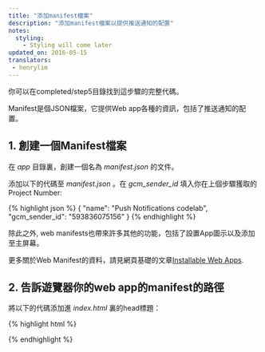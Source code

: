 ```yaml
---
title: "添加manifest檔案"
description: "添加manifest檔案以提供推送通知的配置"
notes:
  styling:
    - Styling will come later
updated_on: 2016-05-15
translators:
 - henrylim
---
```




你可以在completed/step5目錄找到這步驟的完整代碼。

Manifest是個JSON檔案，它提供Web app各種的資訊，包括了推送通知的配置。

## 1. 創建一個Manifest檔案

在 _app_ 目錄裏，創建一個名為 _manifest.json_ 的文件。

添加以下的代碼至 _manifest.json_ 。在 _gcm\_sender\_id_ 填入你在上個步驟獲取的Project Number:

{% highlight json %}
{
  "name": "Push Notifications codelab",
  "gcm_sender_id": "593836075156"
}
{% endhighlight %}

除此之外, web manifests也帶來許多其他的功能，包括了設置App圖示以及添加至主屏幕。

更多關於Web Manifest的資料，請見網頁基礎的文章[Installable Web Apps](/web/updates/2014/11/Support-for-installable-web-apps-with-webapp-manifest-in-chrome-38-for-Android).

## 2. 告訴遊覽器你的web app的manifest的路徑

將以下的代碼添加進 _index.html_ 裏的head標題：

{% highlight html %}
<link rel="manifest" href="manifest.json">
{% endhighlight %}
